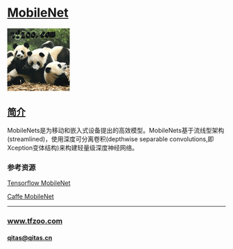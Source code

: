 ﻿# [MobileNet](https://github.com/tfzoo/MobileNet) 

[![sites](tfzoo/tfzoo.png)](http://www.tfzoo.com)

## [简介](https://github.com/tfzoo/MobileNet/wiki) 

MobileNets是为移动和嵌入式设备提出的高效模型。MobileNets基于流线型架构(streamlined)，使用深度可分离卷积(depthwise separable convolutions,即Xception变体结构)来构建轻量级深度神经网络。

### 参考资源

[Tensorflow MobileNet](https://github.com/Zehaos/MobileNet) 

[Caffe MobileNet](https://github.com/chuanqi305/MobileNet-SSD) 

---

###  www.tfzoo.com 
####  qitas@qitas.cn
